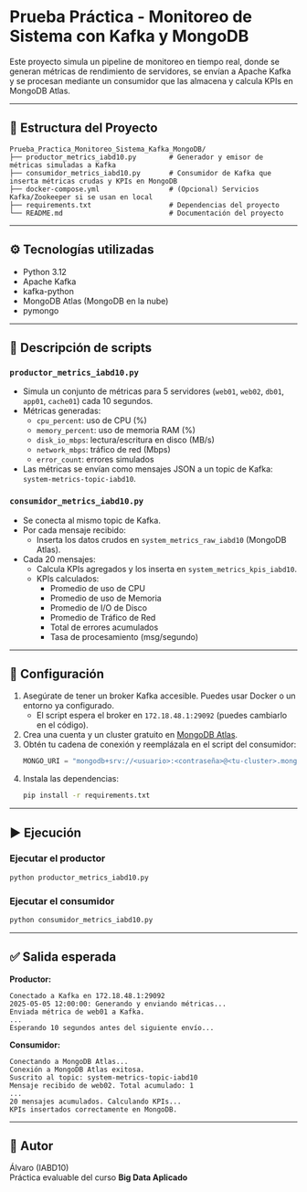 # Prueba Práctica - Monitoreo de Sistema con Kafka y MongoDB

Este proyecto simula un pipeline de monitoreo en tiempo real, donde se generan métricas de rendimiento de servidores, se envían a Apache Kafka y se procesan mediante un consumidor que las almacena y calcula KPIs en MongoDB Atlas.

---

## 🧱 Estructura del Proyecto

```
Prueba_Practica_Monitoreo_Sistema_Kafka_MongoDB/
├── productor_metrics_iabd10.py        # Generador y emisor de métricas simuladas a Kafka
├── consumidor_metrics_iabd10.py       # Consumidor de Kafka que inserta métricas crudas y KPIs en MongoDB
├── docker-compose.yml                 # (Opcional) Servicios Kafka/Zookeeper si se usan en local
├── requirements.txt                   # Dependencias del proyecto
└── README.md                          # Documentación del proyecto
```

---

## ⚙️ Tecnologías utilizadas

- Python 3.12
- Apache Kafka
- kafka-python
- MongoDB Atlas (MongoDB en la nube)
- pymongo

---

## 📝 Descripción de scripts

### `productor_metrics_iabd10.py`

- Simula un conjunto de métricas para 5 servidores (`web01`, `web02`, `db01`, `app01`, `cache01`) cada 10 segundos.
- Métricas generadas:
  - `cpu_percent`: uso de CPU (%)
  - `memory_percent`: uso de memoria RAM (%)
  - `disk_io_mbps`: lectura/escritura en disco (MB/s)
  - `network_mbps`: tráfico de red (Mbps)
  - `error_count`: errores simulados
- Las métricas se envían como mensajes JSON a un topic de Kafka: `system-metrics-topic-iabd10`.

### `consumidor_metrics_iabd10.py`

- Se conecta al mismo topic de Kafka.
- Por cada mensaje recibido:
  - Inserta los datos crudos en `system_metrics_raw_iabd10` (MongoDB Atlas).
- Cada 20 mensajes:
  - Calcula KPIs agregados y los inserta en `system_metrics_kpis_iabd10`.
  - KPIs calculados:
    - Promedio de uso de CPU
    - Promedio de uso de Memoria
    - Promedio de I/O de Disco
    - Promedio de Tráfico de Red
    - Total de errores acumulados
    - Tasa de procesamiento (msg/segundo)

---

## 🔌 Configuración

1. Asegúrate de tener un broker Kafka accesible. Puedes usar Docker o un entorno ya configurado.
   - El script espera el broker en `172.18.48.1:29092` (puedes cambiarlo en el código).
2. Crea una cuenta y un cluster gratuito en [MongoDB Atlas](https://www.mongodb.com/cloud/atlas).
3. Obtén tu cadena de conexión y reemplázala en el script del consumidor:
   ```python
   MONGO_URI = "mongodb+srv://<usuario>:<contraseña>@<tu-cluster>.mongodb.net/"
   ```
4. Instala las dependencias:
   ```bash
   pip install -r requirements.txt
   ```

---

## ▶️ Ejecución

### Ejecutar el productor
```bash
python productor_metrics_iabd10.py
```

### Ejecutar el consumidor
```bash
python consumidor_metrics_iabd10.py
```

---

## ✅ Salida esperada

**Productor:**
```
Conectado a Kafka en 172.18.48.1:29092
2025-05-05 12:00:00: Generando y enviando métricas...
Enviada métrica de web01 a Kafka.
...
Esperando 10 segundos antes del siguiente envío...
```

**Consumidor:**
```
Conectando a MongoDB Atlas...
Conexión a MongoDB Atlas exitosa.
Suscrito al topic: system-metrics-topic-iabd10
Mensaje recibido de web02. Total acumulado: 1
...
20 mensajes acumulados. Calculando KPIs...
KPIs insertados correctamente en MongoDB.
```

---

## 📌 Autor

Álvaro (IABD10)  
Práctica evaluable del curso **Big Data Aplicado**
